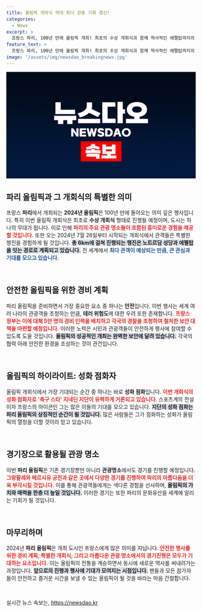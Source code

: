```yaml
---
title: 올림픽 개막식 역대 최다 관중 기록 경신!
categories:
  - News
excerpt: >
  프랑스 파리, 100년 만에 올림픽 개최! 최초의 수상 개회식과 함께 역사적인 에펠탑까지의 행진이 기대됩니다. 안전한 축제를 위해 5만 경비 인력이 동원되고, 지단의 성화 점화가 유력하다는 소식도 주목해보세요!
feature_text: >
  프랑스 파리, 100년 만에 올림픽 개최! 최초의 수상 개회식과 함께 역사적인 에펠탑까지의 행진이 기대됩니다. 안전한 축제를 위해 5만 경비 인력이 동원되고, 지단의 성화 점화가 유력하다는 소식도 주목해보세요!
image: '/assets/img/newsdao_breakingnews.jpg'
---
```


<p><img src="/assets/img/newsdao_breakingnews.jpg" alt="koreaapp 속보" /></p>

<h2 data-ke-size="size26">파리 올림픽과 그 개회식의 특별한 의미</h2>

<p data-ke-size="size16">프랑스 <b>파리</b>에서 개최되는 <b>2024년 올림픽</b>은 100년 만에 돌아오는 의미 깊은 행사입니다. 특히 이번 올림픽 개회식은 최초로 <b>수상 개회식</b> 형태로 진행될 예정이며, 도시는 하나의 무대가 됩니다. 이로 인해 <b><span style="color: #ee2323;"> 파리의 주요 관광 명소들이 포함된 흥미로운 경험을 제공할 것입니다.</span></b> 또한 오는 2024년 7월 26일부터 시작되는 개회식에서 관객들은 특별한 행진을 경험하게 될 것입니다. <b><span style="background-color: #21538527;"> 총 6km에 걸쳐 진행되는 행진은 노트르담 성당과 에펠탑을 잇는 경로로 계획되고 있습니다.</span></b> 전 세계에서 <b><span style="color: #1a5490;">최다 관객이 예상되는 만큼, 큰 관심과 기대를 모으고 있습니다.</span></b></p>

<p data-ke-size="size16">&nbsp;</p>

<h2 data-ke-size="size26">안전한 올림픽을 위한 경비 계획</h2>

<p data-ke-size="size16">파리 올림픽을 준비하면서 가장 중요한 요소 중 하나는 <b>안전</b>입니다. 이번 행사는 세계 여러 나라의 관광객을 초청하는 만큼, <b>테러 위험도</b>에 대한 우려 또한 존재합니다. <b><span style="color: #ee2323;">프랑스 정부는 이에 대해 5만 명의 경비 인력을 배치하고 각국의 경찰을 초청하여 <b>철저한 보안 대책</b>을 마련할 예정입니다.</span></b> 이러한 노력은 시민과 관광객들이 안전하게 행사에 참여할 수 있도록 도울 것입니다. <b><span style="background-color: #21538527;">올림픽의 성공적인 개최는 완벽한 보안에 달려 있습니다.</span></b> 각국의 협력 아래 안전한 환경을 조성하는 것이 관건입니다.</p>

<p data-ke-size="size16">&nbsp;</p>

<h2 data-ke-size="size26">올림픽의 하이라이트: 성화 점화자</h2>

<p data-ke-size="size16">올림픽 개회식에서 가장 기대되는 순간 중 하나는 바로 <b>성화 점화</b>입니다. <b><span style="color: #ee2323;">이번 개회식의 성화 점화자로 '축구 스타' 지네딘 지단이 유력하게 거론되고 있습니다.</span></b> 스포츠계의 전설이자 프랑스의 아이콘인 그는 많은 이들의 기대를 모으고 있습니다. <b><span style="background-color: #21538527;">지단의 성화 점화는 파리 올림픽의 상징적인 순간이 될 것입니다.</span></b> 많은 사람들은 그가 점화하는 성화가 올림픽의 열정을 더할 것이라 믿고 있습니다.</p>

<p data-ke-size="size16">&nbsp;</p>

<h2 data-ke-size="size26">경기장으로 활용될 관광 명소</h2>

<p data-ke-size="size16">이번 <b>파리 올림픽</b>은 기존 경기장뿐만 아니라 <b>관광명소</b>에서도 경기를 진행할 예정입니다. <b><span style="color: #ee2323;">그랑팔레와 베르사유 궁전과 같은 곳에서 다양한 경기를 진행하여 파리의 아름다움을 더욱 부각시킬 것입니다.</span></b> 이를 통해 관광객들에게는 색다른 경험을 선사하며, <b><span style="background-color: #21538527;">올림픽의 가치와 매력을 한층 더 높일 것입니다.</span></b> 이러한 경기는 또한 파리의 문화유산을 세계에 알리는 기회가 될 것입니다.</p>

<p data-ke-size="size16">&nbsp;</p>

<h2 data-ke-size="size26">마무리하며</h2>

<p data-ke-size="size16">2024년 <b>파리 올림픽</b>은 개최 도시인 프랑스에게 많은 의미를 지닙니다. <b><span style="color: #ee2323;">안전한 행사를 위한 경비 계획, 특별한 개회식, 그리고 아름다운 관광 명소에서의 경기진행은 모두가 기대하는 요소입니다.</span></b> 이는 올림픽의 전통을 계승하면서 동시에 새로운 역사를 써내려가는 과정입니다. <b><span style="background-color: #21538527;">앞으로의 진행과 행사에 기대가 모여지는 시점입니다.</span></b> 팬들과 모든 참가자들이 안전하고 즐거운 시간을 보낼 수 있는 올림픽이 될 것을 바라는 마음 간절합니다.</p> 

<p data-ke-size="size16">&nbsp;</p>
실시간 뉴스 속보는, <a href="https://newsdao.kr" rel="dofollow">https://newsdao.kr</a>


